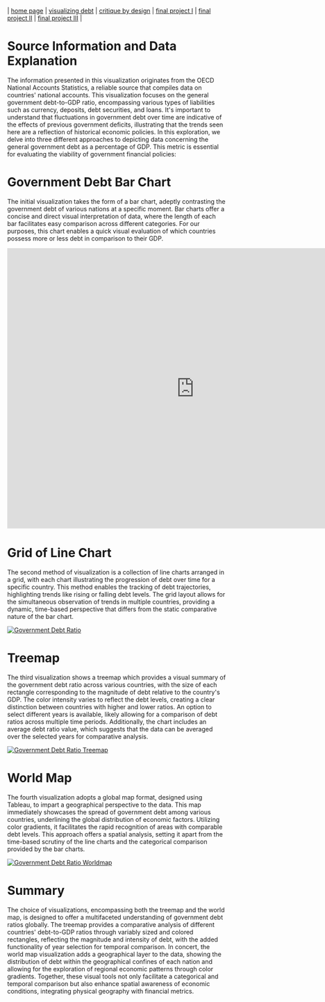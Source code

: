 | [home page](https://gurujiii2507.github.io/tswd-portfolio/) | [visualizing debt](visualizing-government-debt) | [critique by design](critique-by-design) | [final project I](final-project-part-one) | [final project II](final-project-part-two) | [final project III](final-project-part-three) |



# Source Information and Data Explanation
The information presented in this visualization originates from the OECD National Accounts Statistics, a reliable source that compiles data on countries' national accounts. This visualization focuses on the general government debt-to-GDP ratio, encompassing various types of liabilities such as currency, deposits, debt securities, and loans. It's important to understand that fluctuations in government debt over time are indicative of the effects of previous government deficits, illustrating that the trends seen here are a reflection of historical economic policies.
In this exploration, we delve into three different approaches to depicting data concerning the general government debt as a percentage of GDP. This metric is essential for evaluating the viability of government financial policies:



# Government Debt Bar Chart 
The initial visualization takes the form of a bar chart, adeptly contrasting the government debt of various nations at a specific moment. Bar charts offer a concise and direct visual interpretation of data, where the length of each bar facilitates easy comparison across different categories. For our purposes, this chart enables a quick visual evaluation of which countries possess more or less debt in comparison to their GDP.

<iframe src="https://data.oecd.org/chart/7faF" width="860" height="645" style="border: 0" mozallowfullscreen="true" webkitallowfullscreen="true" allowfullscreen="true"><a href="https://data.oecd.org/chart/7faF" target="_blank">OECD Chart: General government debt, Total, % of GDP, Annual, 2022</a></iframe>



# Grid of Line Chart
The second method of visualization is a collection of line charts arranged in a grid, with each chart illustrating the progression of debt over time for a specific country. This method enables the tracking of debt trajectories, highlighting trends like rising or falling debt levels. The grid layout allows for the simultaneous observation of trends in multiple countries, providing a dynamic, time-based perspective that differs from the static comparative nature of the bar chart.

<div class='tableauPlaceholder' id='viz1699405330517' style='position: relative'><noscript><a href='#'><img alt='Government Debt Ratio ' src='https:&#47;&#47;public.tableau.com&#47;static&#47;images&#47;Go&#47;GovernmentDebtRatio&#47;GovernmentDebtRatio&#47;1_rss.png' style='border: none' /></a></noscript><object class='tableauViz'  style='display:none;'><param name='host_url' value='https%3A%2F%2Fpublic.tableau.com%2F' /> <param name='embed_code_version' value='3' /> <param name='site_root' value='' /><param name='name' value='GovernmentDebtRatio&#47;GovernmentDebtRatio' /><param name='tabs' value='no' /><param name='toolbar' value='yes' /><param name='static_image' value='https:&#47;&#47;public.tableau.com&#47;static&#47;images&#47;Go&#47;GovernmentDebtRatio&#47;GovernmentDebtRatio&#47;1.png' /> <param name='animate_transition' value='yes' /><param name='display_static_image' value='yes' /><param name='display_spinner' value='yes' /><param name='display_overlay' value='yes' /><param name='display_count' value='yes' /><param name='language' value='en-GB' /></object></div>    
<script type='text/javascript'>                    
  var divElement = document.getElementById('viz1699405330517');                  
  var vizElement = divElement.getElementsByTagName('object')[0];                  
  vizElement.style.width='100%';vizElement.style.height=(divElement.offsetWidth*0.75)+'px';                  
  var scriptElement = document.createElement('script');                    
  scriptElement.src = 'https://public.tableau.com/javascripts/api/viz_v1.js';                  
  vizElement.parentNode.insertBefore(scriptElement, vizElement);               
</script>



# Treemap
The third visualization shows a treemap which provides a visual summary of the government debt ratio across various countries, with the size of each rectangle corresponding to the magnitude of debt relative to the country's GDP. The color intensity varies to reflect the debt levels, creating a clear distinction between countries with higher and lower ratios. An option to select different years is available, likely allowing for a comparison of debt ratios across multiple time periods. Additionally, the chart includes an average debt ratio value, which suggests that the data can be averaged over the selected years for comparative analysis.

<div class='tableauPlaceholder' id='viz1699409860019' style='position: relative'><noscript><a href='#'><img alt='Government Debt Ratio Treemap ' src='https:&#47;&#47;public.tableau.com&#47;static&#47;images&#47;Go&#47;GovernmentDebtRatioTreemap&#47;Sheet2&#47;1_rss.png' style='border: none' /></a></noscript><object class='tableauViz'  style='display:none;'><param name='host_url' value='https%3A%2F%2Fpublic.tableau.com%2F' /> <param name='embed_code_version' value='3' /> <param name='site_root' value='' /><param name='name' value='GovernmentDebtRatioTreemap&#47;Sheet2' /><param name='tabs' value='no' /><param name='toolbar' value='yes' /><param name='static_image' value='https:&#47;&#47;public.tableau.com&#47;static&#47;images&#47;Go&#47;GovernmentDebtRatioTreemap&#47;Sheet2&#47;1.png' /> <param name='animate_transition' value='yes' /><param name='display_static_image' value='yes' /><param name='display_spinner' value='yes' /><param name='display_overlay' value='yes' /><param name='display_count' value='yes' /><param name='language' value='en-GB' /></object></div>  
<script type='text/javascript'>                  
 var divElement = document.getElementById('viz1699409860019');                    
 var vizElement = divElement.getElementsByTagName('object')[0];                    
 vizElement.style.width='100%';vizElement.style.height=(divElement.offsetWidth*0.75)+'px';                    
 var scriptElement = document.createElement('script');                    
 scriptElement.src = 'https://public.tableau.com/javascripts/api/viz_v1.js';   
 vizElement.parentNode.insertBefore(scriptElement, vizElement);                
</script>



# World Map
The fourth visualization adopts a global map format, designed using Tableau, to impart a geographical perspective to the data. This map immediately showcases the spread of government debt among various countries, underlining the global distribution of economic factors. Utilizing color gradients, it facilitates the rapid recognition of areas with comparable debt levels. This approach offers a spatial analysis, setting it apart from the time-based scrutiny of the line charts and the categorical comparison provided by the bar charts.

<div class='tableauPlaceholder' id='viz1699411705686' style='position: relative'><noscript><a href='#'><img alt='Government Debt Ratio Worldmap ' src='https:&#47;&#47;public.tableau.com&#47;static&#47;images&#47;Go&#47;GovernmentDebtRatioWorldmap&#47;Worldmap&#47;1_rss.png' style='border: none' /></a></noscript><object class='tableauViz'  style='display:none;'><param name='host_url' value='https%3A%2F%2Fpublic.tableau.com%2F' /> <param name='embed_code_version' value='3' /> <param name='site_root' value='' /><param name='name' value='GovernmentDebtRatioWorldmap&#47;Worldmap' /><param name='tabs' value='no' /><param name='toolbar' value='yes' /><param name='static_image' value='https:&#47;&#47;public.tableau.com&#47;static&#47;images&#47;Go&#47;GovernmentDebtRatioWorldmap&#47;Worldmap&#47;1.png' /> <param name='animate_transition' value='yes' /><param name='display_static_image' value='yes' /><param name='display_spinner' value='yes' /><param name='display_overlay' value='yes' /><param name='display_count' value='yes' /><param name='language' value='en-US' /><param name='filter' value='publish=yes' /></object></div>           
<script type='text/javascript'>                    
 var divElement = document.getElementById('viz1699411705686');                    
 var vizElement = divElement.getElementsByTagName('object')[0];                    
 vizElement.style.width='100%';vizElement.style.height=(divElement.offsetWidth*0.75)+'px';        
 var scriptElement = document.createElement('script');                
 scriptElement.src = 'https://public.tableau.com/javascripts/api/viz_v1.js';    
 vizElement.parentNode.insertBefore(scriptElement, vizElement);                
</script>

# Summary
The choice of visualizations, encompassing both the treemap and the world map, is designed to offer a multifaceted understanding of government debt ratios globally. The treemap provides a comparative analysis of different countries' debt-to-GDP ratios through variably sized and colored rectangles, reflecting the magnitude and intensity of debt, with the added functionality of year selection for temporal comparison. In concert, the world map visualization adds a geographical layer to the data, showing the distribution of debt within the geographical confines of each nation and allowing for the exploration of regional economic patterns through color gradients. Together, these visual tools not only facilitate a categorical and temporal comparison but also enhance spatial awareness of economic conditions, integrating physical geography with financial metrics.






